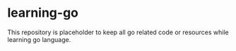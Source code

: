 # learning-go
This repository is placeholder to keep all go related code or resources while learning go language.
